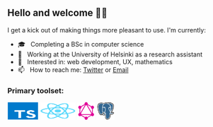 
## Hello and welcome 👋🏽 

I get a kick out of making things more pleasant to use. I'm currently:

- 🎓   &nbsp; Completing a BSc in computer science 
- 🌱   &nbsp; Working at the University of Helsinki as a research assistant
- 💭   &nbsp; Interested in: web development, UX, mathematics   
- 📫   &nbsp; How to reach me: [Twitter](https://twitter.com/joelhassannoor) or [Email](mailto:joel.nhn@gmail.com) 

### Primary toolset:

<p align="left">
	<img title="TypeScript" src="https://raw.githubusercontent.com/Nurou/Nurou/master/assets/typescript-original.svg" width="70" height="40" />
	<img title="React" src="https://raw.githubusercontent.com/Nurou/Nurou/master/assets/react-original.svg" width="80" height="40" />
	<img title="GraphQL" src="https://raw.githubusercontent.com/Nurou/Nurou/master/assets/graphql-icon.svg" width="40" height="40" />
	<img title="PostreSQL" src="https://raw.githubusercontent.com/Nurou/Nurou/master/assets/postgresql-original.svg" width="40" height="40" />
<!-- 	<img title="Git" src="https://raw.githubusercontent.com/Nurou/Nurou/master/assets/git-original.svg" width="70" height="40" /> -->
</p>

